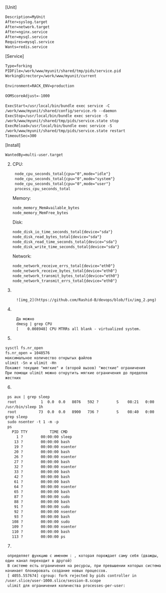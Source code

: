 
[Unit]

    Description=MyUnit
    After=syslog.target
    After=network.target
    After=nginx.service
    After=mysql.service
    Requires=mysql.service
    Wants=redis.service

[Service]

    Type=forking
    PIDFile=/work/www/myunit/shared/tmp/pids/service.pid
    WorkingDirectory=/work/www/myunit/current

    Environment=RACK_ENV=production

    OOMScoreAdjust=-1000

    ExecStart=/usr/local/bin/bundle exec service -C /work/www/myunit/shared/config/service.rb --daemon
    ExecStop=/usr/local/bin/bundle exec service -S /work/www/myunit/shared/tmp/pids/service.state stop
    ExecReload=/usr/local/bin/bundle exec service -S /work/www/myunit/shared/tmp/pids/service.state restart
    TimeoutSec=300

[Install]
    
    WantedBy=multi-user.target 



2. CPU:     
           
        node_cpu_seconds_total{cpu="0",mode="idle"} 
   		node_cpu_seconds_total{cpu="0",mode="system"} 
   		node_cpu_seconds_total{cpu="0",mode="user"} 
   		process_cpu_seconds_total
   Memory:
    
       node_memory_MemAvailable_bytes 
       node_memory_MemFree_bytes

   Disk:
   
       node_disk_io_time_seconds_total{device="sda"} 
       node_disk_read_bytes_total{device="sda"} 
       node_disk_read_time_seconds_total{device="sda"} 
       node_disk_write_time_seconds_total{device="sda"}

   Network:
   
       node_network_receive_errs_total{device="eth0"} 
       node_network_receive_bytes_total{device="eth0"} 
       node_network_transmit_bytes_total{device="eth0"}
       node_network_transmit_errs_total{device="eth0"}

  3. 
         
         ![img_2](https://github.com/Rashid-B/devops/blob/fix/img_2.png)

  4. 
  
         Да можно  
         dmesg | grep CPU
         [    0.008948] CPU MTRRs all blank - virtualized system.

   5. 
  
    sysctl fs.nr_open
    fs.nr_open = 1048576
    максимальное количество открытых файлов
    ulimit -Sn и ulimit -Hn
    Покажет текущие "мягкие" и (второй вызов) "жесткие" ограничения
    При помощи ulimit можно открутить мягкие ограничения до пределов жестких

   6. 
    
     ps aux | grep sleep
     root           1  0.0  0.0   8076   592 ?        S    08:21   0:00 /usr/bin/sleep 1h
     root          73  0.0  0.0   8900   736 ?        S    08:40   0:00 grep sleep
     sudo nsenter -t 1 -m -p
     ps
       PID TTY          TIME CMD
         1 ?        00:00:00 sleep
        13 ?        00:00:00 bash
        19 ?        00:00:00 nsenter
        20 ?        00:00:00 bash
        26 ?        00:00:00 nsenter
        27 ?        00:00:00 bash
        32 ?        00:00:00 nsenter
        33 ?        00:00:00 bash
        42 ?        00:00:00 bash
        61 ?        00:00:00 bash
        64 ?        00:00:00 nsenter
        65 ?        00:00:00 bash
        87 ?        00:00:00 sudo
        88 ?        00:00:00 bash
        91 ?        00:00:00 sudo
        92 ?        00:00:00 nsenter
        93 ?        00:00:00 bash
       108 ?        00:00:00 sudo
       109 ?        00:00:00 nsenter
       110 ?        00:00:00 bash
       113 ?        00:00:00 ps

   7. 
    
     определяет функцию с именем : , которая порождает саму себя (дважды, один канал переходит в другой)
     В системе есть ограничения на ресурсы, при превышении которых система начинает блокировать создание новых процессов.
     [ 4055.557674] cgroup: fork rejected by pids controller in /user.slice/user-1000.slice/session-8.scope
     ulimit для ограничения количества processes-per-user:
